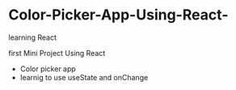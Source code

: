 # Color-Picker-App-Using-React-
learning React

first Mini Project Using React 
- Color picker app
- learnig to use useState and onChange 
